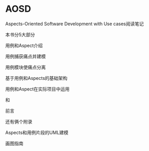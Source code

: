 # AOSD
Aspects-Oriented Software Development with Use cases阅读笔记

本书分5大部分

用例和Aspect介绍

用例捕获痛点并建模

用例模块使痛点分离

基于用例和Aspects的基础架构

用例和Aspect在实际项目中运用

和

前言

还有俩个附录

Aspects和用例片段的UML建模

画图指南
